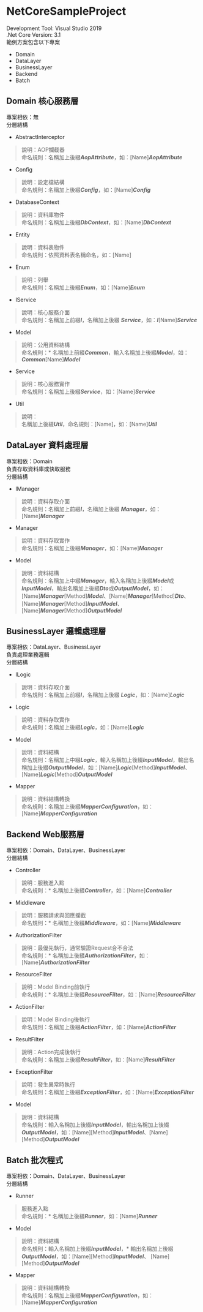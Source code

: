 # NetCoreSampleProject
Development Tool: Visual Studio 2019<br>
.Net Core Version: 3.1<br>
範例方案包含以下專案<br>
* Domain
* DataLayer
* BusinessLayer
* Backend
* Batch
## Domain 核心服務層
專案相依：無 <br>
分層結構 <br>
* AbstractInterceptor
> 說明：AOP攔截器 <br>
> 命名規則：名稱加上後綴***AopAttribute***，如：\[Name\]***AopAttribute*** <br>
* Config
> 說明：設定檔結構 <br>
> 命名規則：名稱加上後綴***Config***，如：\[Name\]***Config*** <br>
* DatabaseContext
> 說明：資料庫物件 <br>
> 命名規則：名稱加上後綴***DbContext***，如：\[Name\]***DbContext*** <br>
* Entity
> 說明：資料表物件 <br>
> 命名規則：依照資料表名稱命名，如：\[Name\] <br>
* Enum
> 說明：列舉 <br>
> 命名規則：名稱加上後綴***Enum***，如：\[Name\]***Enum*** <br>
* IService
> 說明：核心服務介面 <br>
> 命名規則：名稱加上前綴***I***，名稱加上後綴 ***Service***，如：***I***\[Name\]***Service*** <br>
* Model
> 說明：公用資料結構 <br>
> 命名規則：* 名稱加上前綴***Common***，輸入名稱加上後綴***Model***，如：***Common***\[Name\]***Model*** <br>
* Service
> 說明：核心服務實作 <br>
> 命名規則：名稱加上後綴***Service***，如：\[Name\]***Service*** <br>
* Util
> 說明： <br>
> 名稱加上後綴***Util***，命名規則：\[Name\]，如：\[Name\]***Util*** <br>
## DataLayer 資料處理層
專案相依：Domain <br>
負責存取資料庫或快取服務 <br>
分層結構 <br>
* IManager
> 說明：資料存取介面 <br>
> 命名規則：名稱加上前綴***I***，名稱加上後綴 ***Manager***，如：\[Name\]***Manager*** <br>
* Manager
> 說明：資料存取實作 <br>
> 命名規則：名稱加上後綴***Manager***，如：\[Name\]***Manager*** <br>
* Model
> 說明：資料結構 <br>
> 命名規則：名稱加上中綴***Manager***，輸入名稱加上後綴***Model***或***InputModel***，輸出名稱加上後綴***Dto***或***OutputModel***，如：\[Name\]***Manager***\[Method\]***Model***、\[Name\]***Manager***\[Method\]***Dto***、\[Name\]***Manager***\[Method\]***InputModel***、\[Name\]***Manager***\[Method\]***OutputModel*** <br>
## BusinessLayer 邏輯處理層
專案相依：DataLayer、BusinessLayer <br>
負責處理業務邏輯 <br>
分層結構 <br>
* ILogic
> 說明：資料存取介面 <br>
> 命名規則：名稱加上前綴***I***，名稱加上後綴 ***Logic***，如：\[Name\]***Logic*** <br>
* Logic
> 說明：資料存取實作 <br>
> 命名規則：名稱加上後綴***Logic***，如：\[Name\]***Logic*** <br>
* Model
> 說明：資料結構 <br>
> 命名規則：名稱加上中綴***Logic***，輸入名稱加上後綴***InputModel***，輸出名稱加上後綴***OutputModel***，如：\[Name\]***Logic***\[Method\]***InputModel***、\[Name\]***Logic***\[Method\]***OutputModel***  <br>
* Mapper
> 說明：資料結構轉換 <br>
> 命名規則：名稱加上後綴***MapperConfiguration***，如：\[Name\]***MapperConfiguration*** <br>
## Backend Web服務層
專案相依：Domain、DataLayer、BusinessLayer <br>
分層結構 <br>
* Controller
> 說明：服務進入點 <br>
> 命名規則：* 名稱加上後綴***Controller***，如：\[Name\]***Controller*** <br>
* Middleware
> 說明：服務請求與回應攔截 <br>
> 命名規則：* 名稱加上後綴***Middleware***，如：\[Name\]***Middleware*** <br>
* AuthorizationFilter
> 說明：最優先執行，通常驗證Request合不合法 <br>
> 命名規則：* 名稱加上後綴***AuthorizationFilter***，如：\[Name\]***AuthorizationFilter*** <br>
* ResourceFilter
> 說明：Model Binding前執行 <br>
> 命名規則：* 名稱加上後綴***ResourceFilter***，如：\[Name\]***ResourceFilter*** <br>
* ActionFilter
> 說明：Model Binding後執行 <br>
> 命名規則：名稱加上後綴***ActionFilter***，如：\[Name\]***ActionFilter*** <br>
* ResultFilter
> 說明：Action完成後執行 <br>
> 命名規則：名稱加上後綴***ResultFilter***，如：\[Name\]***ResultFilter*** <br>
* ExceptionFilter
> 說明：發生異常時執行 <br>
> 命名規則：名稱加上後綴***ExceptionFilter***，如：\[Name\]***ExceptionFilter*** <br>
* Model
> 說明：資料結構 <br>
> 命名規則：輸入名稱加上後綴***InputModel***，輸出名稱加上後綴***OutputModel***，如：\[Name\]\[Method\]***InputModel***、\[Name\]\[Method\]***OutputModel*** <br>
## Batch 批次程式
專案相依：Domain、DataLayer、BusinessLayer <br>
分層結構 <br>
* Runner
> 服務進入點 <br>
> 命名規則：* 名稱加上後綴***Runner***，如：\[Name\]***Runner*** <br>
* Model
> 說明：資料結構 <br>
> 命名規則：輸入名稱加上後綴***InputModel***，* 輸出名稱加上後綴***OutputModel***，如：\[Name\]\[Method\]***InputModel***、 \[Name\]\[Method\]***OutputModel***  <br>
* Mapper
> 說明：資料結構轉換 <br>
> 命名規則：名稱加上後綴***MapperConfiguration***，如：\[Name\]***MapperConfiguration*** <br>